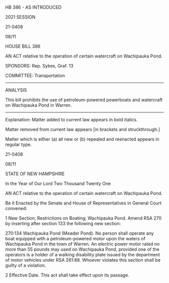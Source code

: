  HB 386 - AS INTRODUCED

 

 

2021 SESSION

 21-0408

 08/11

 

HOUSE BILL 386

 

AN ACT relative to the operation of certain watercraft on Wachipauka Pond.

 

SPONSORS: Rep. Sykes, Graf. 13

 

COMMITTEE: Transportation

 

-----------------------------------------------------------------

 

ANALYSIS

 

 This bill prohibits the use of petroleum-powered powerboats and watercraft on Wachipauka Pond in Warren.

 

- - - - - - - - - - - - - - - - - - - - - - - - - - - - - - - - - - - - - - - - - - - - - - - - - - - - - - - - - - - - - - - - - - - - - - - - - - - 

 

Explanation: Matter added to current law appears in bold italics.

 Matter removed from current law appears [in brackets and struckthrough.]

 Matter which is either (a) all new or (b) repealed and reenacted appears in regular type.

 21-0408

 08/11

 

STATE OF NEW HAMPSHIRE

 

In the Year of Our Lord Two Thousand Twenty One

 

AN ACT relative to the operation of certain watercraft on Wachipauka Pond.

 

Be it Enacted by the Senate and House of Representatives in General Court convened:

 

 1 New Section; Restrictions on Boating; Wachipauka Pond. Amend RSA 270 by inserting after section 133 the following new section:

 270:134 Wachipauka Pond (Meader Pond).  No person shall operate any boat equipped with a petroleum-powered motor upon the waters of Wachipauka Pond in the town of Warren. An electric power motor rated no more than 55 pounds may used on Wachipauka Pond, provided one of the operators is a holder of a walking disability plate issued by the department of motor vehicles under RSA 261:88. Whoever violates this section shall be guilty of a violation.

 2 Effective Date. This act shall take effect upon its passage.

